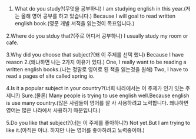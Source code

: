 1. What do you study?(무엇을 공부하니)
I am studying english in this year.(저는 올해 영어 공부를 하고 있습니다.)
Because I will goal to read written  english book.(영문 개발 서적을 읽는것이 목표입니다.)

2.Where do you stduy that?(주로 어디서 공부하니)
I usually study my room or cafe.

3.Why did you choose that subject?(왜 이 주제를 선택 했니)
Because  I have reason 2.(왜냐하면 나는 2가지 이유가 있다.)
One,  I really want to be reading a written  english books.(나는 정말로 영어로 된 책을 읽는것을 원해)
Two,  I have to read a pages of site called spring io.

4.Is it a popular subject in your country?(너희 나라에서는 이 주제가 인기 잇는 주제니?)
Sure.(물론)
Many people is trying to use english well.Because english is use many country.(많은 사람들이 영어를 잘 사 사용하려고 노력합니다. 왜냐하면 영어는 많은 나라에서 사용하기 때문입니다.) 

5.Do you like that subject?(너는 이 주제를 좋아하니?)
Not yet.But I am trying to like it.(아직은 아냐. 하지만 나는 영어를 좋아하려고 노력중이야.)



